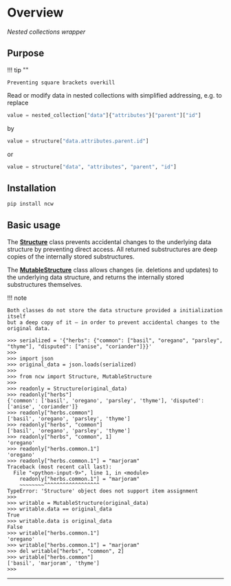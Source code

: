 # Overview

_Nested collections wrapper_


## Purpose

!!! tip ""

    Preventing square brackets overkill

Read or modify data in nested collections with simplified addressing,
e.g. to replace

``` python
value = nested_collection["data"]{"attributes"}["parent"]["id"]
```

by

``` python
value = structure["data.attributes.parent.id"]
```

or

``` python
value = structure["data", "attributes", "parent", "id"]
```


## Installation

``` bash
pip install ncw
```


## Basic usage

The **[Structure]** class prevents accidental changes to the underlying data structure
by preventing direct access.
All returned substructures are deep copies of the internally stored substructures.

The **[MutableStructure]** class allows changes (ie. deletions and updates)
to the underlying data structure, and returns the internally stored substructures themselves.

!!! note

    Both classes do not store the data structure provided a initialization itself
    but a deep copy of it – in order to prevent accidental changes to the original data.

``` pycon
>>> serialized = '{"herbs": {"common": ["basil", "oregano", "parsley", "thyme"], "disputed": ["anise", "coriander"]}}'
>>>
>>> import json
>>> original_data = json.loads(serialized)
>>>
>>> from ncw import Structure, MutableStructure
>>>
>>> readonly = Structure(original_data)
>>> readonly["herbs"]
{'common': ['basil', 'oregano', 'parsley', 'thyme'], 'disputed': ['anise', 'coriander']}
>>> readonly["herbs.common"]
['basil', 'oregano', 'parsley', 'thyme']
>>> readonly["herbs", "common"]
['basil', 'oregano', 'parsley', 'thyme']
>>> readonly["herbs", "common", 1]
'oregano'
>>> readonly["herbs.common.1"]
'oregano'
>>> readonly["herbs.common.1"] = "marjoram"
Traceback (most recent call last):
  File "<python-input-9>", line 1, in <module>
    readonly["herbs.common.1"] = "marjoram"
    ~~~~~~~~^^^^^^^^^^^^^^^^^^
TypeError: 'Structure' object does not support item assignment
>>>
>>> writable = MutableStructure(original_data)
>>> writable.data == original_data
True
>>> writable.data is original_data
False
>>> writable["herbs.common.1"]
'oregano'
>>> writable["herbs.common.1"] = "marjoram"
>>> del writable["herbs", "common", 2]
>>> writable["herbs.common"]
['basil', 'marjoram', 'thyme']
>>>
```

* * *
[Structure]: 5-glossary.md#structure
[MutableStructure]: 5-glossary.md##mutablestructure

